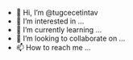 - 👋 Hi, I’m @tugcecetintav
- 👀 I’m interested in ...
- 🌱 I’m currently learning ...
- 💞️ I’m looking to collaborate on ...
- 📫 How to reach me ...

<!---
tugcecetintav/tugcecetintav is a ✨ special ✨ repository because its `README.md` (this file) appears on your GitHub profile.
You can click the Preview link to take a look at your changes.
--->
